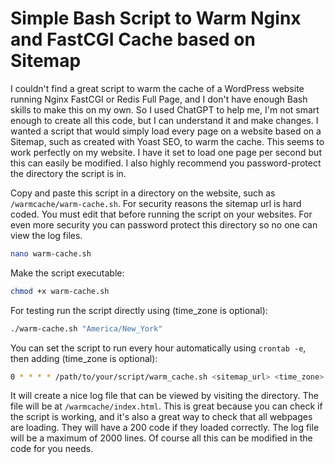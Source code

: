# Simple Bash Script to Warm Nginx and FastCGI Cache based on Sitemap
I couldn't find a great script to warm the cache of a WordPress website running Nginx FastCGI or Redis Full Page, and I don't have enough Bash skills to make this on my own. So I used ChatGPT to help me, I'm not smart enough to create all this code, but I can understand it and make changes. I wanted a script that would simply load every page on a website based on a Sitemap, such as created with Yoast SEO, to warm the cache. This seems to work perfectly on my website. I have it set to load one page per second but this can easily be modified. I also highly recommend you password-protect the directory the script is in.

Copy and paste this script in a directory on the website, such as `/warmcache/warm-cache.sh`. For security reasons the sitemap url is hard coded. You must edit that before running the script on your websites. For even more security you can password protect this directory so no one can view the log files.

```bash
nano warm-cache.sh
```

Make the script executable:

```bash
chmod +x warm-cache.sh
```

For testing run the script directly using (time_zone is optional):

```bash
./warm-cache.sh "America/New_York"
```

You can set the script to run every hour automatically using `crontab -e`, then adding (time_zone is optional):

```bash
0 * * * * /path/to/your/script/warm_cache.sh <sitemap_url> <time_zone> > /dev/null 2>&1
```

It will create a nice log file that can be viewed by visiting the directory. The file will be at `/warmcache/index.html`. This is great because you can check if the script is working, and it's also a great way to check that all webpages are loading. They will have a 200 code if they loaded correctly. The log file will be a maximum of 2000 lines. Of course all this can be modified in the code for you needs.
